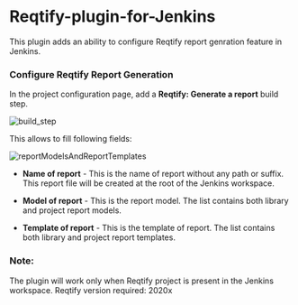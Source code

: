 # Reqtify-plugin-for-Jenkins

This plugin adds an ability to configure Reqtify report genration feature in Jenkins.

### Configure Reqtify Report Generation

In the project configuration page, add a **Reqtify: Generate a report** build step.

![build_step](https://user-images.githubusercontent.com/37103100/60001844-0332fa00-9685-11e9-97d2-8c941af4f664.JPG)

This allows to fill following fields:

![reportModelsAndReportTemplates](https://user-images.githubusercontent.com/37103100/60001925-35445c00-9685-11e9-9aaf-083dead7fd87.JPG)

* **Name of report** - This is the name of report without any path or suffix. This report file will be created at the root of the Jenkins workspace.

* **Model of report** - This is the report model. The list contains both library and project report models.

* **Template of report** - This is the template of report. The list contains both library and project report templates.

### Note:
The plugin will work only when Reqtify project is present in the Jenkins workspace.
Reqtify version required: 2020x
